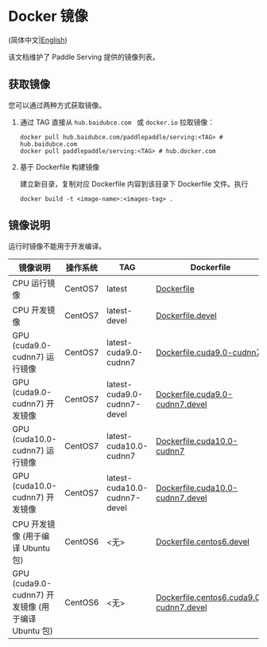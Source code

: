 # Docker 镜像

(简体中文|[English](DOCKER_IMAGES.md))

该文档维护了 Paddle Serving 提供的镜像列表。

## 获取镜像

您可以通过两种方式获取镜像。

1. 通过 TAG 直接从 `hub.baidubce.com ` 或 `docker.io` 拉取镜像：

   ```shell
   docker pull hub.baidubce.com/paddlepaddle/serving:<TAG> # hub.baidubce.com
   docker pull paddlepaddle/serving:<TAG> # hub.docker.com
   ```

2. 基于 Dockerfile 构建镜像

   建立新目录，复制对应 Dockerfile 内容到该目录下 Dockerfile 文件。执行

   ```shell
   docker build -t <image-name>:<images-tag> .
   ```

   

## 镜像说明

运行时镜像不能用于开发编译。

| 镜像说明                                           | 操作系统 | TAG                          | Dockerfile                                                   |
| -------------------------------------------------- | -------- | ---------------------------- | ------------------------------------------------------------ |
| CPU 运行镜像                                       | CentOS7  | latest                       | [Dockerfile](../tools/Dockerfile)                            |
| CPU 开发镜像                                       | CentOS7  | latest-devel                 | [Dockerfile.devel](../tools/Dockerfile.devel)                |
| GPU (cuda9.0-cudnn7) 运行镜像                      | CentOS7  | latest-cuda9.0-cudnn7        | [Dockerfile.cuda9.0-cudnn7](../tools/Dockerfile.cuda9.0-cudnn7) |
| GPU (cuda9.0-cudnn7) 开发镜像                      | CentOS7  | latest-cuda9.0-cudnn7-devel  | [Dockerfile.cuda9.0-cudnn7.devel](../tools/Dockerfile.cuda9.0-cudnn7.devel) |
| GPU (cuda10.0-cudnn7) 运行镜像                     | CentOS7  | latest-cuda10.0-cudnn7       | [Dockerfile.cuda10.0-cudnn7](../tools/Dockerfile.cuda10.0-cudnn7) |
| GPU (cuda10.0-cudnn7) 开发镜像                     | CentOS7  | latest-cuda10.0-cudnn7-devel | [Dockerfile.cuda10.0-cudnn7.devel](../tools/Dockerfile.cuda10.0-cudnn7.devel) |
| CPU 开发镜像 (用于编译 Ubuntu 包)                  | CentOS6  | <无>                         | [Dockerfile.centos6.devel](../tools/Dockerfile.centos6.devel) |
| GPU (cuda9.0-cudnn7) 开发镜像 (用于编译 Ubuntu 包) | CentOS6  | <无>                         | [Dockerfile.centos6.cuda9.0-cudnn7.devel](../tools/Dockerfile.centos6.cuda9.0-cudnn7.devel) |

